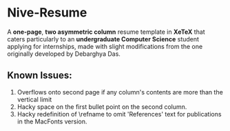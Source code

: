 Nive-Resume
=========================

A **one-page**, **two asymmetric column** resume template in **XeTeX** that caters particularly to an **undergraduate Computer Science** student applying for internships, made with slight modifications from the one originally developed by Debarghya Das.

## Known Issues:
1. Overflows onto second page if any column's contents are more than the vertical limit
2. Hacky space on the first bullet point on the second column.
3. Hacky redefinition of \refname to omit 'References' text for publications in the MacFonts version.
